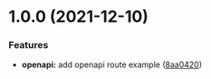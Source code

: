 # 1.0.0 (2021-12-10)


### Features

* **openapi:** add openapi route example ([8aa0420](https://github.com/nicolasfara/smart-shelf-server/commit/8aa04201c20888a3cfb281059aad2e4ca50ff8d8))
